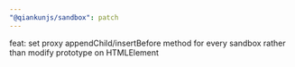 ```yaml
---
"@qiankunjs/sandbox": patch
---
```


feat: set proxy appendChild/insertBefore method for every sandbox rather than modify prototype on HTMLElement
